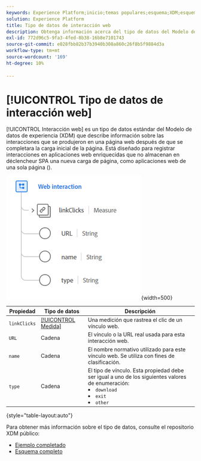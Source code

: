 ```yaml
---
keywords: Experience Platform;inicio;temas populares;esquema;XDM;esquemas;esquemas;interacción web;tipo de datos;tipo de datos;tipo de datos;
solution: Experience Platform
title: Tipo de datos de interacción web
description: Obtenga información acerca del tipo de datos del Modelo de datos de experiencia (XDM) de interacción web.
exl-id: 772d96c5-9fa3-4fed-8b38-16b8e7101743
source-git-commit: e028fbb82b37b3940b308a860c26f8b5f9884d3a
workflow-type: tm+mt
source-wordcount: '169'
ht-degree: 10%

---
```


# [!UICONTROL Tipo de datos de interacción web]

[!UICONTROL Interacción web] es un tipo de datos estándar del Modelo de datos de experiencia (XDM) que describe información sobre las interacciones que se produjeron en una página web después de que se completara la carga inicial de la página. Está diseñado para registrar interacciones en aplicaciones web enriquecidas que no almacenan en déclencheur SPA una nueva carga de página, como aplicaciones web de una sola página ().

![imagen de interacción web](../images/data-types/web-interaction.PNG){width=500}

| Propiedad | Tipo de datos | Descripción |
| --- | --- | --- |
| `linkClicks` | [[!UICONTROL Medida]](./measure.md) | Una medición que rastrea el clic de un vínculo web. |
| `URL` | Cadena | El vínculo o la URL real usada para esta interacción web. |
| `name` | Cadena | El nombre normativo utilizado para este vínculo web. Se utiliza con fines de clasificación. |
| `type` | Cadena | El tipo de vínculo. Esta propiedad debe ser igual a uno de los siguientes valores de enumeración: <li> `download` </li> <li> `exit` </li> <li> `other` </li> |

{style="table-layout:auto"}

Para obtener más información sobre el tipo de datos, consulte el repositorio XDM público:

* [Ejemplo completado](https://github.com/adobe/xdm/blob/master/components/datatypes/deprecated/webinteraction.example.1.json)
* [Esquema completo](https://github.com/adobe/xdm/blob/master/components/datatypes/deprecated/webinteraction.schema.json)
